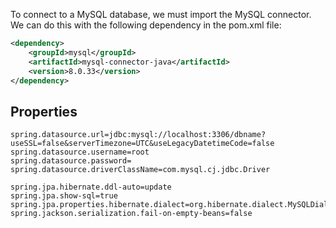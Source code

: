 To connect to a MySQL database, we must import the MySQL connector. We can do this with the following dependency in the pom.xml file:

``` xml
<dependency>  
    <groupId>mysql</groupId>  
    <artifactId>mysql-connector-java</artifactId>  
    <version>8.0.33</version>  
</dependency>
```

## Properties
``` properties
spring.datasource.url=jdbc:mysql://localhost:3306/dbname?useSSL=false&serverTimezone=UTC&useLegacyDatetimeCode=false  
spring.datasource.username=root  
spring.datasource.password=  
spring.datasource.driverClassName=com.mysql.cj.jdbc.Driver  
  
spring.jpa.hibernate.ddl-auto=update  
spring.jpa.show-sql=true  
spring.jpa.properties.hibernate.dialect=org.hibernate.dialect.MySQLDialect
spring.jackson.serialization.fail-on-empty-beans=false
```

